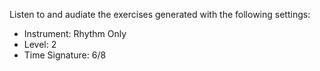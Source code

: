 Listen to and audiate the exercises generated with the following settings:

* Instrument: Rhythm Only
* Level: 2
* Time Signature: 6/8